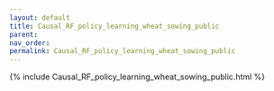 ```yaml
---
layout: default
title: Causal_RF_policy_learning_wheat_sowing_public
parent: 
nav_order: 
permalink: Causal_RF_policy_learning_wheat_sowing_public
---
```



{% include Causal_RF_policy_learning_wheat_sowing_public.html %}


